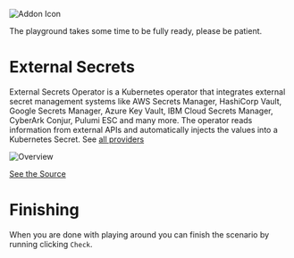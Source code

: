 ![Addon Icon](https://external-secrets.io/latest/pictures/eso-round-logo.svg)

The playground takes some time to be fully ready, please be patient.

# External Secrets

External Secrets Operator is a Kubernetes operator that integrates external secret management systems like AWS Secrets Manager, HashiCorp Vault, Google Secrets Manager, Azure Key Vault, IBM Cloud Secrets Manager, CyberArk Conjur, Pulumi ESC and many more. The operator reads information from external APIs and automatically injects the values into a Kubernetes Secret. See [all providers](https://external-secrets.io/latest/provider/aws-secrets-manager/)

![Overview](https://external-secrets.io/latest/pictures/diagrams-high-level-simple.png)

[See the Source](https://external-secrets.io/latest/)

# Finishing

When you are done with playing around you can finish the scenario by running clicking `Check`.
